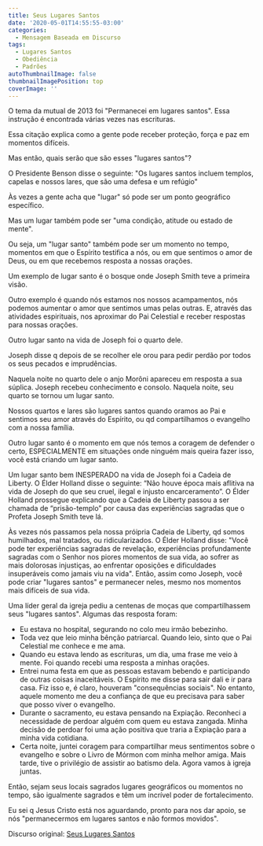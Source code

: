 ```yaml
---
title: Seus Lugares Santos
date: '2020-05-01T14:55:55-03:00'
categories:
  - Mensagem Baseada em Discurso
tags:
  - Lugares Santos
  - Obediência
  - Padrões
autoThumbnailImage: false
thumbnailImagePosition: top
coverImage: ''
---
```

O tema da mutual de 2013 foi "Permanecei em lugares santos". Essa instrução é encontrada várias vezes nas escrituras.

Essa citação explica como a gente pode receber proteção, força e paz em momentos difíceis.

Mas então, quais serão que são esses "lugares santos"?

O Presidente Benson disse o seguinte: "Os lugares santos incluem  templos,  capelas e nossos lares, que são uma defesa e um refúgio"

Às vezes a gente acha que "lugar" só pode ser um ponto geográfico específico.

Mas um lugar também pode ser "uma condição, atitude ou estado de mente".

Ou seja, um "lugar santo" também pode ser um momento no tempo, momentos em que o Espírito testifica a nós, ou em que sentimos o amor de Deus, ou em que recebemos resposta a nossas orações.

Um exemplo de lugar santo é o bosque onde Joseph Smith teve a primeira visão. 

Outro exemplo é quando nós estamos nos nossos acampamentos, nós podemos aumentar o amor que sentimos umas pelas outras. E, através das atividades espirituais, nos aproximar do Pai Celestial e receber respostas para nossas orações.

Outro lugar santo na vida de Joseph foi o quarto dele.

Joseph disse q depois de se recolher ele orou para pedir perdão por todos os seus pecados e imprudências.

Naquela noite no quarto dele o anjo Morôni apareceu em resposta a sua súplica. Joseph recebeu conhecimento e consolo. Naquela noite, seu quarto se tornou um lugar santo. 

Nossos quartos e lares são lugares santos quando oramos ao Pai e sentimos seu amor através do Espírito, ou qd compartilhamos o evangelho com a nossa família.

Outro lugar santo é o momento em que nós temos a coragem de defender o certo, ESPECIALMENTE em situações onde ninguém mais queira fazer isso, você está criando um lugar santo.

Um lugar santo bem INESPERADO na vida de Joseph foi a Cadeia de Liberty. O Élder Holland disse o seguinte: “Não houve época mais aflitiva na vida de Joseph do que seu cruel, ilegal e injusto encarceramento”. O Élder Holland prossegue explicando que a Cadeia de Liberty passou a ser chamada de “prisão-templo” por causa das experiências sagradas que o Profeta Joseph Smith teve lá.

Às vezes nós passamos pela nossa próіpria Cadeia de Liberty, qd somos humilhados, mal tratados, ou ridicularizados. O Élder Holland disse: "Você pode ter experiências sagradas de revelação, experiências profundamente sagradas com o Senhor nos piores momentos de sua vida, ao sofrer as mais dolorosas injustiças, ao enfrentar oposições e dificuldades insuperáveis como jamais viu na vida". Então, assim como Joseph, você pode criar "lugares santos" e permanecer neles, mesmo nos momentos mais difíceis de sua vida.

Uma líder geral da igreja pediu a centenas de moças que compartilhassem seus "lugares santos". Algumas das resposta foram:

* Eu estava no hospital, segurando no colo meu irmão bebezinho.
* Toda vez que leio minha bênção patriarcal. Quando leio, sinto que o Pai Celestial me conhece e me ama.
* Quando eu estava lendo as escrituras, um dia, uma frase me veio à mente. Foi quando recebi uma resposta a minhas orações.
* Entrei numa festa em que as pessoas estavam bebendo e participando de outras coisas inaceitáveis. O Espírito me disse para sair dali e ir para casa. Fiz isso e, é claro, houveram "consequências sociais". No entanto, aquele momento me deu a confiança de que eu precisava para saber que posso viver o evangelho.
* Durante o sacramento, eu estava pensando na Expiação. Reconheci a necessidade de perdoar alguém com quem eu estava zangada. Minha decisão de perdoar foi uma ação positiva que traria a Expiação para a minha vida cotidiana.
* Certa noite, juntei coragem para compartilhar meus sentimentos sobre o evangelho e sobre o Livro de Mórmon com minha melhor amiga. Mais tarde, tive o privilégio de assistir ao batismo dela. Agora vamos à igreja juntas.

Então, sejam seus locais sagrados lugares geográficos ou momentos no tempo, são igualmente sagrados e têm um incrível poder de fortalecimento.

Eu sei q Jesus Cristo está nos aguardando, pronto para nos dar apoio, se nós "permanecermos em lugares santos e não formos movidos".

Discurso original: [Seus Lugares Santos](https://www.churchofjesuschrist.org/study/general-conference/2013/04/your-holy-places?lang=por)
